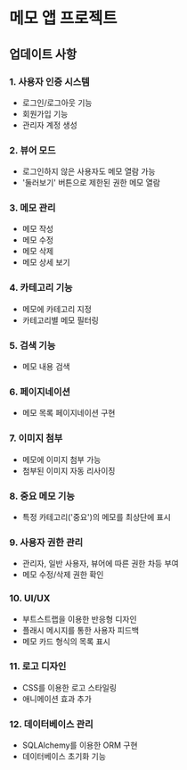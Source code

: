 # 메모 앱 프로젝트

## 업데이트 사항

### 1. 사용자 인증 시스템
- 로그인/로그아웃 기능
- 회원가입 기능
- 관리자 계정 생성

### 2. 뷰어 모드
- 로그인하지 않은 사용자도 메모 열람 가능
- '둘러보기' 버튼으로 제한된 권한 메모 열람

### 3. 메모 관리
- 메모 작성
- 메모 수정
- 메모 삭제
- 메모 상세 보기

### 4. 카테고리 기능
- 메모에 카테고리 지정
- 카테고리별 메모 필터링

### 5. 검색 기능
- 메모 내용 검색

### 6. 페이지네이션
- 메모 목록 페이지네이션 구현

### 7. 이미지 첨부
- 메모에 이미지 첨부 가능
- 첨부된 이미지 자동 리사이징

### 8. 중요 메모 기능
- 특정 카테고리('중요')의 메모를 최상단에 표시

### 9. 사용자 권한 관리
- 관리자, 일반 사용자, 뷰어에 따른 권한 차등 부여
- 메모 수정/삭제 권한 확인

### 10. UI/UX
- 부트스트랩을 이용한 반응형 디자인
- 플래시 메시지를 통한 사용자 피드백
- 메모 카드 형식의 목록 표시

### 11. 로고 디자인
- CSS를 이용한 로고 스타일링
- 애니메이션 효과 추가

### 12. 데이터베이스 관리
- SQLAlchemy를 이용한 ORM 구현
- 데이터베이스 초기화 기능
